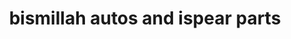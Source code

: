 ---
title: "bismillah autos and ispear parts"
url: /karachi/bismillah-autos-and-ispear-parts/
shop: shop
---